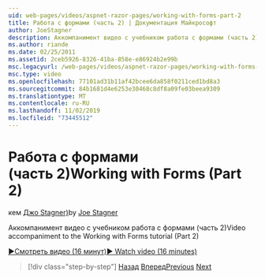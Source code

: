 ```yaml
---
uid: web-pages/videos/aspnet-razor-pages/working-with-forms-part-2
title: Работа с формами (часть 2) | Документация Майкрософт
author: JoeStagner
description: Аккомпанимент видео с учебником работа с формами (часть 2)
ms.author: riande
ms.date: 02/25/2011
ms.assetid: 2ceb5926-8326-41ba-858e-e86924b2e99b
msc.legacyurl: /web-pages/videos/aspnet-razor-pages/working-with-forms-part-2
msc.type: video
ms.openlocfilehash: 77101ad31b11af42bcee6da858f0211ced1bd8a3
ms.sourcegitcommit: 84b1681d4e6253e30468c8df8a09fe03beea9309
ms.translationtype: MT
ms.contentlocale: ru-RU
ms.lasthandoff: 11/02/2019
ms.locfileid: "73445512"
---
```

# <a name="working-with-forms-part-2"></a><span data-ttu-id="5d27f-103">Работа с формами (часть 2)</span><span class="sxs-lookup"><span data-stu-id="5d27f-103">Working with Forms (Part 2)</span></span>

<span data-ttu-id="5d27f-104">кем [Джо Stagner)](https://github.com/JoeStagner)</span><span class="sxs-lookup"><span data-stu-id="5d27f-104">by [Joe Stagner](https://github.com/JoeStagner)</span></span>

<span data-ttu-id="5d27f-105">Аккомпанимент видео с учебником работа с формами (часть 2)</span><span class="sxs-lookup"><span data-stu-id="5d27f-105">Video accompaniment to the Working with Forms tutorial (Part 2)</span></span>

<span data-ttu-id="5d27f-106">[&#9654;Смотреть видео (16 минут)](https://channel9.msdn.com/Blogs/ASP-NET-Site-Videos/working-with-forms-(part-2))</span><span class="sxs-lookup"><span data-stu-id="5d27f-106">[&#9654; Watch video (16 minutes)](https://channel9.msdn.com/Blogs/ASP-NET-Site-Videos/working-with-forms-(part-2))</span></span>

> [!div class="step-by-step"]
> <span data-ttu-id="5d27f-107">[Назад](working-with-forms-part-1.md)
> [Вперед](working-with-data-part-1.md)</span><span class="sxs-lookup"><span data-stu-id="5d27f-107">[Previous](working-with-forms-part-1.md)
[Next](working-with-data-part-1.md)</span></span>
